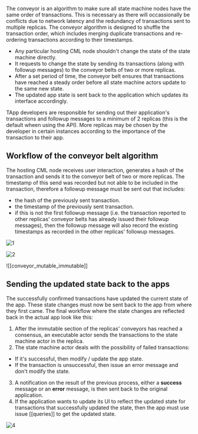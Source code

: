 The conveyor is an algorithm to make sure all state machine nodes have the same order of transactions. This is necessary as there will occassionally be conflicts due to network latency and the redundancy of transactions sent to multiple replicas. The conveyor algorithm is designed to shuffle the transaction order, which includes merging duplicate transactions and re-ordering transactions according to their timestamps.

- Any particular hosting CML node shouldn't change the state of the state machine directly.
- It requests to change the state by sending its transactions (along with followup messages) to the conveyor belts of two or more replicas.
- After a set period of time, the conveyor belt ensures that transactions have reached a steady order before all state machine actors update to the same new state.
- The updated app state is sent back to the application which updates its interface accordingly.

TApp developers are responsible for sending out their application's transactions and followup messages to a minimum of 2 replicas (this is the default wheen using the API). More replicas may be chosen by the developer in certain instances according to the importance of the transaction to their app.

## Workflow of the conveyor belt algorithm

The hosting CML node receives user interaction, generates a hash of the transaction and sends it to the conveyor belt of two or more replicas. The timestamp of this send was recorded but not able to be included in the transaction, therefore a followup message must be sent out that includes:

- the hash of the previously sent transaction.
- the timestamp of the previously sent transaction.
- if this is not the first followup message (i.e. the transaction reported to other replicas' conveyor belts has already issued their followup messages), then the followup message will also record the existing timestamps as recorded in the other replicas' followup messages.

![1](https://user-images.githubusercontent.com/86096370/159138351-9230a110-1ff3-483a-9457-7581b36706e8.png)

![2](https://user-images.githubusercontent.com/86096370/159138355-4f6d7c6d-e037-4046-8a87-fc4a85a0e11d.png)

![[conveyor_mutable_immutable]]

## Sending the updated state back to the apps
The successfully confirmed transactions have updated the current state of the app. These state changes must now be sent back to the app from where they first came. The final workflow where the state changes are reflected back in the actual app look like this:

1. After the immutable section of the replicas' conveyors has reached a consensus, an executable actor sends the transactions to the state machine actor in the replica.
2. The state machine actor deals with the possibility of failed transactions:

- If it's successful, then modify / update the app state.
- If the transaction is unsuccessful, then issue an error message and don't modify the state.

3. A notification on the result of the previous process, either a **success** message or an **error** message, is then sent back to the original application.
4. If the application wants to update its UI to reflect the updated state for transactions that successfully updated the state, then the app must use issue [[queries]] to get the updated state.

![4](https://user-images.githubusercontent.com/86096370/159138361-4a7a5769-5d62-4602-9216-4453b27a39ae.png)


